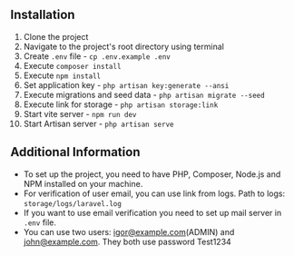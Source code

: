 
## Installation
1. Clone the project
2. Navigate to the project's root directory using terminal
3. Create `.env` file - `cp .env.example .env`
4. Execute `composer install`
5. Execute `npm install`
6. Set application key - `php artisan key:generate --ansi`
7. Execute migrations and seed data - `php artisan migrate --seed`
8. Execute link for storage - `php artisan storage:link`
9. Start vite server - `npm run dev`
10. Start Artisan server - `php artisan serve`

## Additional Information
- To set up the project, you need to have PHP, Composer, Node.js and NPM installed on your machine.
- For verification of user email, you can use link from logs. Path to logs: `storage/logs/laravel.log`
- If you want to use email verification you need to set up mail server in `.env` file.
- You can use two users: igor@example.com(ADMIN) and john@example.com. They both use password Test1234
